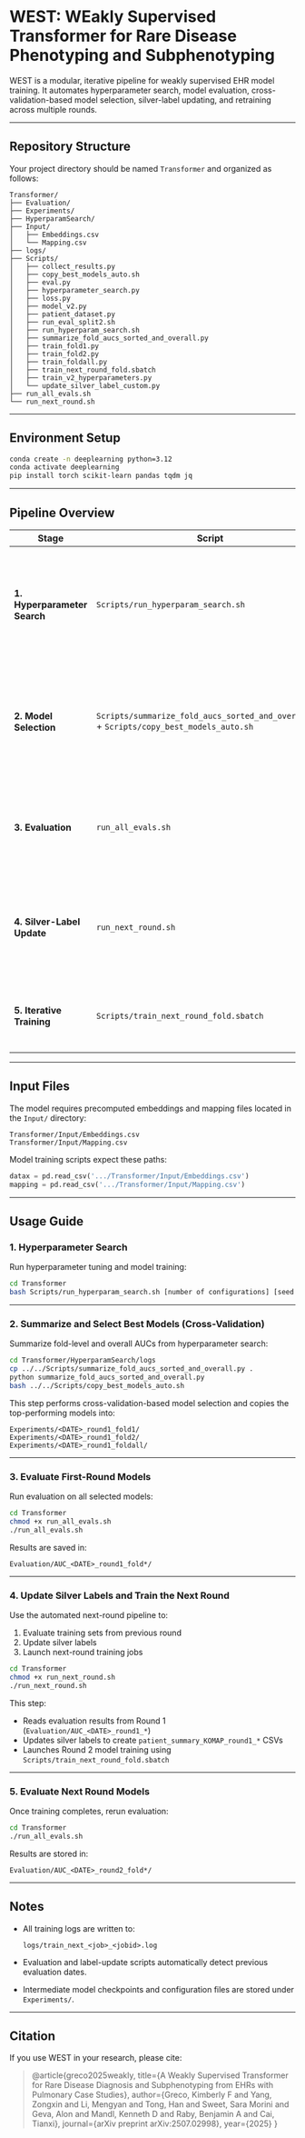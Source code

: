 # WEST: WEakly Supervised Transformer for Rare Disease Phenotyping and Subphenotyping

WEST is a modular, iterative pipeline for weakly supervised EHR model training. It automates hyperparameter search, model evaluation, cross-validation-based model selection, silver-label updating, and retraining across multiple rounds.

---

## Repository Structure

Your project directory should be named `Transformer` and organized as follows:

```
Transformer/
├── Evaluation/
├── Experiments/
├── HyperparamSearch/
├── Input/
│   ├── Embeddings.csv
│   └── Mapping.csv
├── logs/
├── Scripts/
│   ├── collect_results.py
│   ├── copy_best_models_auto.sh
│   ├── eval.py
│   ├── hyperparameter_search.py
│   ├── loss.py
│   ├── model_v2.py
│   ├── patient_dataset.py
│   ├── run_eval_split2.sh
│   ├── run_hyperparam_search.sh
│   ├── summarize_fold_aucs_sorted_and_overall.py
│   ├── train_fold1.py
│   ├── train_fold2.py
│   ├── train_foldall.py
│   ├── train_next_round_fold.sbatch
│   ├── train_v2_hyperparameters.py
│   └── update_silver_label_custom.py
├── run_all_evals.sh
└── run_next_round.sh
```

---

## Environment Setup

```bash
conda create -n deeplearning python=3.12
conda activate deeplearning
pip install torch scikit-learn pandas tqdm jq
```

---

## Pipeline Overview

| Stage                        | Script                                                                                   | Description                                                                                                                |
| ---------------------------- | ---------------------------------------------------------------------------------------- | -------------------------------------------------------------------------------------------------------------------------- |
| **1. Hyperparameter Search** | `Scripts/run_hyperparam_search.sh`                                                       | Samples random configurations, trains models, and performs cross-validation across folds to assess performance.            |
| **2. Model Selection**       | `Scripts/summarize_fold_aucs_sorted_and_overall.py` + `Scripts/copy_best_models_auto.sh` | Summarizes fold-level and overall AUCs, ranking models by validation AUC and selecting top models for downstream training. |
| **3. Evaluation**            | `run_all_evals.sh`                                                                       | Evaluates selected models on validation and training subsets; saves results in `Evaluation/`.                              |
| **4. Silver-Label Update**   | `run_next_round.sh`                                                                      | Updates silver labels using training-set predictions from the latest models, generating refined patient summaries.         |
| **5. Iterative Training**    | `Scripts/train_next_round_fold.sbatch`                                                   | Trains WEST models for each fold using newly updated silver labels.                                                        |

---

## Input Files

The model requires precomputed embeddings and mapping files located in the `Input/` directory:

```
Transformer/Input/Embeddings.csv
Transformer/Input/Mapping.csv
```

Model training scripts expect these paths:

```python
datax = pd.read_csv('.../Transformer/Input/Embeddings.csv')
mapping = pd.read_csv('.../Transformer/Input/Mapping.csv')
```

---

## Usage Guide

### 1. Hyperparameter Search

Run hyperparameter tuning and model training:

```bash
cd Transformer
bash Scripts/run_hyperparam_search.sh [number of configurations] [seed for reproducibility]
```

---

### 2. Summarize and Select Best Models (Cross-Validation)

Summarize fold-level and overall AUCs from hyperparameter search:

```bash
cd Transformer/HyperparamSearch/logs
cp ../../Scripts/summarize_fold_aucs_sorted_and_overall.py .
python summarize_fold_aucs_sorted_and_overall.py
bash ../../Scripts/copy_best_models_auto.sh
```

This step performs cross-validation-based model selection and copies the top-performing models into:

```
Experiments/<DATE>_round1_fold1/
Experiments/<DATE>_round1_fold2/
Experiments/<DATE>_round1_foldall/
```

---

### 3. Evaluate First-Round Models

Run evaluation on all selected models:

```bash
cd Transformer
chmod +x run_all_evals.sh
./run_all_evals.sh
```

Results are saved in:

```
Evaluation/AUC_<DATE>_round1_fold*/
```

---

### 4. Update Silver Labels and Train the Next Round

Use the automated next-round pipeline to:

1. Evaluate training sets from previous round
2. Update silver labels
3. Launch next-round training jobs

```bash
cd Transformer
chmod +x run_next_round.sh
./run_next_round.sh
```

This step:

* Reads evaluation results from Round 1 (`Evaluation/AUC_<DATE>_round1_*`)
* Updates silver labels to create `patient_summary_KOMAP_round1_*` CSVs
* Launches Round 2 model training using `Scripts/train_next_round_fold.sbatch`

---

### 5. Evaluate Next Round Models

Once training completes, rerun evaluation:

```bash
cd Transformer
./run_all_evals.sh
```

Results are stored in:

```
Evaluation/AUC_<DATE>_round2_fold*/
```

---

## Notes

* All training logs are written to:

  ```
  logs/train_next_<job>_<jobid>.log
  ```
* Evaluation and label-update scripts automatically detect previous evaluation dates.
* Intermediate model checkpoints and configuration files are stored under `Experiments/`.

---

## Citation

If you use WEST in your research, please cite:

> @article{greco2025weakly,
  title={A Weakly Supervised Transformer for Rare Disease Diagnosis and Subphenotyping from EHRs with Pulmonary Case Studies},
  author={Greco, Kimberly F and Yang, Zongxin and Li, Mengyan and Tong, Han and Sweet, Sara Morini and Geva, Alon and Mandl, Kenneth D and Raby, Benjamin A and Cai, Tianxi},
  journal={arXiv preprint arXiv:2507.02998},
  year={2025}
}
